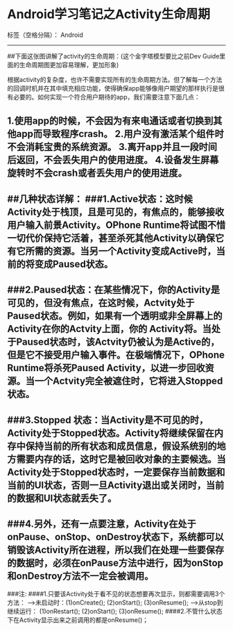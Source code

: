 ﻿# Android学习笔记之Activity生命周期

标签（空格分隔）： Android

---

##下面这张图讲解了activity的生命周期：(这个金字塔模型要比之前Dev Guide里面的生命周期图更加容易理解，更加形象)



根据activity的复杂度，也许不需要实现所有的生命周期方法。但了解每一个方法的回调时机并在其中填充相应功能，使得确保app能够像用户期望的那样执行是很有必要的。如何实现一个符合用户期待的app，我们需要注意下面几点：

1.使用app的时候，不会因为有来电通话或者切换到其他app而导致程序crash。
2.用户没有激活某个组件时不会消耗宝贵的系统资源。
3.离开app并且一段时间后返回，不会丢失用户的使用进度。
4.设备发生屏幕旋转时不会crash或者丢失用户的使用进度。
---
##几种状态详解：
###1.Active状态：这时候Activity处于栈顶，且是可见的，有焦点的，能够接收用户输入前景Activity。OPhone Runtime将试图不惜一切代价保持它活着，甚至杀死其他Activity以确保它有它所需的资源。当另一个Activity变成Active时，当前的将变成Paused状态。
---
###2.Paused状态：在某些情况下，你的Activity是可见的，但没有焦点，在这时候，Actvity处于Paused状态。例如，如果有一个透明或非全屏幕上的Activity在你的Actvity上面，你的 Activity将。当处于Paused状态时，该Actvity仍被认为是Active的，但是它不接受用户输入事件。在极端情况下，OPhone Runtime将杀死Paused Activity，以进一步回收资源。当一个Actvity完全被遮住时，它将进入Stopped状态。
---
###3.Stopped 状态：当Activity是不可见的时，Activity处于Stopped状态。Activity将继续保留在内存中保持当前的所有状态和成员信息，假设系统别的地方需要内存的话，这时它是被回收对象的主要候选。当Activity处于Stopped状态时，一定要保存当前数据和当前的UI状态，否则一旦Activity退出或关闭时，当前的数据和UI状态就丢失了。
---
###4.另外，还有一点要注意，Activity在处于onPause、onStop、onDestroy状态下，系统都可以销毁该Activity所在进程，所以我们在处理一些要保存的数据时，必须在onPause方法中进行，因为onStop和onDestroy方法不一定会被调用。
---
###注:
####1.只要该Activity处于看不见的状态想要再次显示，则都需要调用3个方法：
    -->未启动时：(1)onCreate();
                 (2)onStart();
                 (3)onResume();
    -->从stop到继续运行：
                 (1)onRestart();
                 (2)onStart();
                 (3)onResume();
####2.不管什么状态下在Activity显示出来之前调用的都是onResume()；
